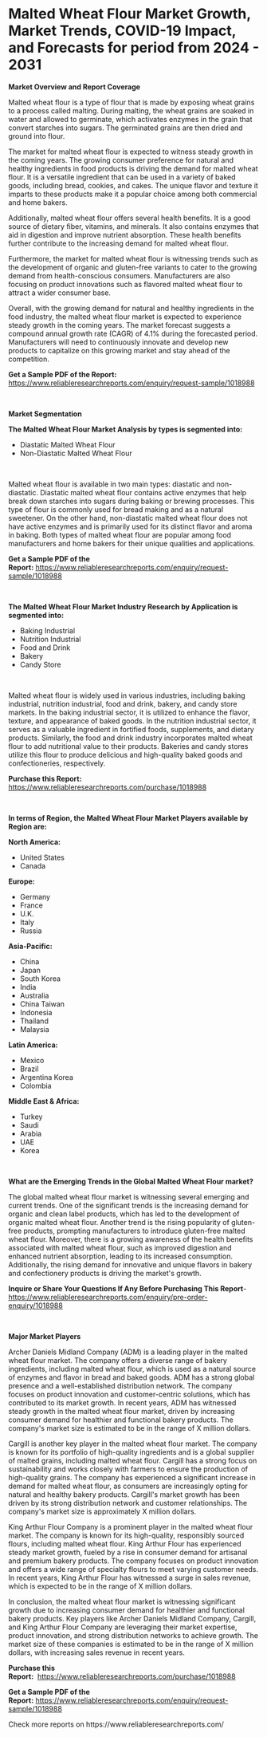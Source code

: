 <p><h1>Malted Wheat Flour Market Growth, Market Trends, COVID-19 Impact, and Forecasts for period from 2024 - 2031</h1></p><p><strong>Market Overview and Report Coverage</strong></p>
<p><p>Malted wheat flour is a type of flour that is made by exposing wheat grains to a process called malting. During malting, the wheat grains are soaked in water and allowed to germinate, which activates enzymes in the grain that convert starches into sugars. The germinated grains are then dried and ground into flour.</p><p>The market for malted wheat flour is expected to witness steady growth in the coming years. The growing consumer preference for natural and healthy ingredients in food products is driving the demand for malted wheat flour. It is a versatile ingredient that can be used in a variety of baked goods, including bread, cookies, and cakes. The unique flavor and texture it imparts to these products make it a popular choice among both commercial and home bakers.</p><p>Additionally, malted wheat flour offers several health benefits. It is a good source of dietary fiber, vitamins, and minerals. It also contains enzymes that aid in digestion and improve nutrient absorption. These health benefits further contribute to the increasing demand for malted wheat flour.</p><p>Furthermore, the market for malted wheat flour is witnessing trends such as the development of organic and gluten-free variants to cater to the growing demand from health-conscious consumers. Manufacturers are also focusing on product innovations such as flavored malted wheat flour to attract a wider consumer base.</p><p>Overall, with the growing demand for natural and healthy ingredients in the food industry, the malted wheat flour market is expected to experience steady growth in the coming years. The market forecast suggests a compound annual growth rate (CAGR) of 4.1% during the forecasted period. Manufacturers will need to continuously innovate and develop new products to capitalize on this growing market and stay ahead of the competition.</p></p>
<p><strong>Get a Sample PDF of the Report:</strong> <a href="https://www.reliableresearchreports.com/enquiry/request-sample/1018988">https://www.reliableresearchreports.com/enquiry/request-sample/1018988</a></p>
<p>&nbsp;</p>
<p><strong>Market Segmentation</strong></p>
<p><strong>The Malted Wheat Flour Market Analysis by types is segmented into:</strong></p>
<p><ul><li>Diastatic Malted Wheat Flour</li><li>Non-Diastatic Malted Wheat Flour</li></ul></p>
<p>&nbsp;</p>
<p><p>Malted wheat flour is available in two main types: diastatic and non-diastatic. Diastatic malted wheat flour contains active enzymes that help break down starches into sugars during baking or brewing processes. This type of flour is commonly used for bread making and as a natural sweetener. On the other hand, non-diastatic malted wheat flour does not have active enzymes and is primarily used for its distinct flavor and aroma in baking. Both types of malted wheat flour are popular among food manufacturers and home bakers for their unique qualities and applications.</p></p>
<p><strong>Get a Sample PDF of the Report:</strong>&nbsp;<a href="https://www.reliableresearchreports.com/enquiry/request-sample/1018988">https://www.reliableresearchreports.com/enquiry/request-sample/1018988</a></p>
<p>&nbsp;</p>
<p><strong>The Malted Wheat Flour Market Industry Research by Application is segmented into:</strong></p>
<p><ul><li>Baking Industrial</li><li>Nutrition Industrial</li><li>Food and Drink</li><li>Bakery</li><li>Candy Store</li></ul></p>
<p>&nbsp;</p>
<p><p>Malted wheat flour is widely used in various industries, including baking industrial, nutrition industrial, food and drink, bakery, and candy store markets. In the baking industrial sector, it is utilized to enhance the flavor, texture, and appearance of baked goods. In the nutrition industrial sector, it serves as a valuable ingredient in fortified foods, supplements, and dietary products. Similarly, the food and drink industry incorporates malted wheat flour to add nutritional value to their products. Bakeries and candy stores utilize this flour to produce delicious and high-quality baked goods and confectioneries, respectively.</p></p>
<p><strong>Purchase this Report:</strong>&nbsp; <a href="https://www.reliableresearchreports.com/purchase/1018988">https://www.reliableresearchreports.com/purchase/1018988</a></p>
<p>&nbsp;</p>
<p><strong>In terms of Region, the Malted Wheat Flour Market Players available by Region are:</strong></p>
<p>
    <p> <strong> North America: </strong>
        <ul>
            <li>United States</li>
            <li>Canada</li>
        </ul>
        </p> 
    <p> <strong> Europe: </strong>
        <ul>
            <li>Germany</li>
            <li>France</li>
            <li>U.K.</li>
            <li>Italy</li>
            <li>Russia</li>
        </ul>
        </p> 
    <p> <strong> Asia-Pacific: </strong>
        <ul>
            <li>China</li>
            <li>Japan</li>
            <li>South Korea</li>
            <li>India</li>
            <li>Australia</li>
            <li>China Taiwan</li>
            <li>Indonesia</li>
            <li>Thailand</li>
            <li>Malaysia</li>
        </ul>
        </p> 
    <p> <strong> Latin America: </strong>
        <ul>
            <li>Mexico</li>
            <li>Brazil</li>
            <li>Argentina Korea</li>
            <li>Colombia</li>
        </ul>
        </p> 
    <p> <strong> Middle East & Africa: </strong>
        <ul>
            <li>Turkey</li>
            <li>Saudi</li>
            <li>Arabia</li>
            <li>UAE</li>
            <li>Korea</li>
        </ul>
    </p>
    </p>
<p>&nbsp;</p>
<p><strong>What are the Emerging Trends in the Global Malted Wheat Flour market?</strong></p>
<p><p>The global malted wheat flour market is witnessing several emerging and current trends. One of the significant trends is the increasing demand for organic and clean label products, which has led to the development of organic malted wheat flour. Another trend is the rising popularity of gluten-free products, prompting manufacturers to introduce gluten-free malted wheat flour. Moreover, there is a growing awareness of the health benefits associated with malted wheat flour, such as improved digestion and enhanced nutrient absorption, leading to its increased consumption. Additionally, the rising demand for innovative and unique flavors in bakery and confectionery products is driving the market's growth.</p></p>
<p><strong>Inquire or Share Your Questions If Any Before Purchasing This Report</strong>- <a href="https://www.reliableresearchreports.com/enquiry/pre-order-enquiry/1018988">https://www.reliableresearchreports.com/enquiry/pre-order-enquiry/1018988</a></p>
<p>&nbsp;</p>
<p><strong>Major Market Players</strong></p>
<p><p>Archer Daniels Midland Company (ADM) is a leading player in the malted wheat flour market. The company offers a diverse range of bakery ingredients, including malted wheat flour, which is used as a natural source of enzymes and flavor in bread and baked goods. ADM has a strong global presence and a well-established distribution network. The company focuses on product innovation and customer-centric solutions, which has contributed to its market growth. In recent years, ADM has witnessed steady growth in the malted wheat flour market, driven by increasing consumer demand for healthier and functional bakery products. The company's market size is estimated to be in the range of X million dollars.</p><p>Cargill is another key player in the malted wheat flour market. The company is known for its portfolio of high-quality ingredients and is a global supplier of malted grains, including malted wheat flour. Cargill has a strong focus on sustainability and works closely with farmers to ensure the production of high-quality grains. The company has experienced a significant increase in demand for malted wheat flour, as consumers are increasingly opting for natural and healthy bakery products. Cargill's market growth has been driven by its strong distribution network and customer relationships. The company's market size is approximately X million dollars.</p><p>King Arthur Flour Company is a prominent player in the malted wheat flour market. The company is known for its high-quality, responsibly sourced flours, including malted wheat flour. King Arthur Flour has experienced steady market growth, fueled by a rise in consumer demand for artisanal and premium bakery products. The company focuses on product innovation and offers a wide range of specialty flours to meet varying customer needs. In recent years, King Arthur Flour has witnessed a surge in sales revenue, which is expected to be in the range of X million dollars.</p><p>In conclusion, the malted wheat flour market is witnessing significant growth due to increasing consumer demand for healthier and functional bakery products. Key players like Archer Daniels Midland Company, Cargill, and King Arthur Flour Company are leveraging their market expertise, product innovation, and strong distribution networks to achieve growth. The market size of these companies is estimated to be in the range of X million dollars, with increasing sales revenue in recent years.</p></p>
<p><strong>Purchase this Report:</strong>&nbsp;&nbsp;<a href="https://www.reliableresearchreports.com/purchase/1018988">https://www.reliableresearchreports.com/purchase/1018988</a></p>
<p></p>
<p><strong>Get a Sample PDF of the Report:</strong>&nbsp;<a href="https://www.reliableresearchreports.com/enquiry/request-sample/1018988">https://www.reliableresearchreports.com/enquiry/request-sample/1018988</a></p>
<p>Check more reports on https://www.reliableresearchreports.com/</p>